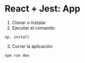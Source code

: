 # React + Jest: App

1. Clonar o instalar
2. Ejecutar el comando:
```
np, install
```

3. Correr la aplicación
```
npm run dev
```

